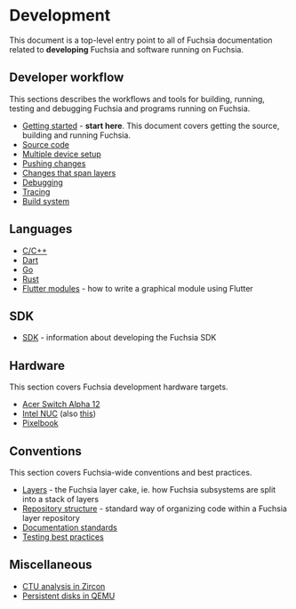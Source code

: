 # Development

This document is a top-level entry point to all of Fuchsia documentation related
to **developing** Fuchsia and software running on Fuchsia.

## Developer workflow

This sections describes the workflows and tools for building, running, testing
and debugging Fuchsia and programs running on Fuchsia.

 - [Getting started](../getting_started.md) - **start here**. This document
   covers getting the source, building and running Fuchsia.
 - [Source code](source_code/README.md)
 - [Multiple device setup](workflows/multi_device.md)
 - [Pushing changes](workflows/package_update.md)
 - [Changes that span layers](workflows/multilayer_changes.md)
 - [Debugging](workflows/debugging.md)
 - [Tracing][tracing]
 - [Build system](build/README.md)

## Languages

 - [C/C++](languages/c-cpp/README.md)
 - [Dart](languages/dart/README.md)
 - [Go](languages/go/README.md)
 - [Rust](languages/rust/README.md)
 - [Flutter modules][flutter_module] - how to write a graphical module using
 Flutter

## SDK

 - [SDK](sdk/README.md) - information about developing the Fuchsia SDK

## Hardware

This section covers Fuchsia development hardware targets.

 - [Acer Switch Alpha 12][acer_12]
 - [Intel NUC][intel_nuc] (also [this](hardware/developing_on_nuc.md))
 - [Pixelbook](hardware/pixelbook.md)

## Conventions

This section covers Fuchsia-wide conventions and best practices.

 - [Layers](source_code/layers.md) - the Fuchsia layer cake, ie. how Fuchsia
   subsystems are split into a stack of layers
 - [Repository structure](source_code/layer_repository_structure.md) - standard way
   of organizing code within a Fuchsia layer repository
 - [Documentation standards](/best-practices/documentation_standards.md)
 - [Testing best practices](/best-practices/testing.md)

## Miscellaneous

 - [CTU analysis in Zircon](workflows/ctu_analysis.md)
 - [Persistent disks in QEMU](workflows/qemu_persistent_disk.md)


[acer_12]: https://fuchsia.googlesource.com/zircon/+/master/docs/targets/acer12.md "Acer 12"
[intel_nuc]: https://fuchsia.googlesource.com/zircon/+/master/docs/targets/nuc.md "Intel NUC"
[pixelbook]: hardware/pixelbook.md "Pixelbook"
[flutter_module]: https://fuchsia.googlesource.com/peridot/+/master/examples/HOWTO_FLUTTER.md "Flutter modules"
[tracing]: https://fuchsia.googlesource.com/garnet/+/master/docs/tracing_usage_guide.md
